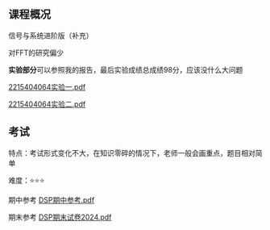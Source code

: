 ## 课程概况

信号与系统进阶版（补充）

对FFT的研究偏少





**实验部分**可以参照我的报告，最后实验成绩总成绩98分，应该没什么大问题 

 [2215404064实验一.pdf](资料库\数字信号处理\实验一\2215404064实验一.pdf)  

[2215404064实验二.pdf](资料库\数字信号处理\实验二\2215404064实验二.pdf) 



## 考试

特点：考试形式变化不大，在知识零碎的情况下，老师一般会画重点，题目相对简单

难度：⭐⭐⭐

期中参考  [DSP期中参考.pdf](资料库\数字信号处理\试卷\DSP期中参考.pdf) 

期末参考 [DSP期末试卷2024.pdf](资料库\数字信号处理\试卷\DSP期末试卷2024.pdf) 